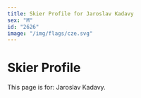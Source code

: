 ```yaml
---
title: Skier Profile for Jaroslav Kadavy
sex: "M"
id: "2626"
image: "/img/flags/cze.svg" 
---
```


# Skier Profile

This page is for: Jaroslav Kadavy.
    